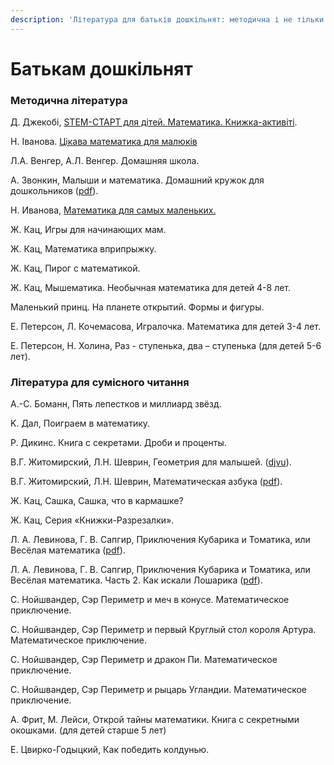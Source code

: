 ```yaml
---
description: 'Література для батьків дошкільнят: методична і не тільки'
---
```


# Батькам дошкільнят

### **Методична література** 

Д. Джекобі, [STEM-СТАРТ для дітей. Математика. Книжка-активіті](https://www.ranok.com.ua/ru/info-stemstart-dlya-ditej-matematika-knizhkaaktiviti-27487.html). 

Н. Іванова. [Цікава математика для малюків](https://www.svitlanasishchuk.com/post/цікава-математика-для-малюків)



Л.А. Венгер, А.Л. Венгер. Домашняя школа.

А. Звонкин, Малыши и математика. Домашний кружок для дошкольников  \([pdf](https://www.mccme.ru/free-books/zvonkine/zvonkine2.pdf)\).

Н. Иванова, [Математика для самых маленьких.](https://vkcyprus.com/math-for-kids) 

Ж. Кац, Игры для начинающих мам.

Ж. Кац, Математика вприпрыжку.

Ж. Кац, Пирог с математикой.

Ж. Кац, Мышематика. Необычная математика для детей 4-8 лет.

Маленький принц. На планете открытий. Формы и фигуры.

Е. Петерсон, Л. Кочемасова, Игралочка. Математика для детей 3-4 лет.

Е. Петерсон, Н. Холина, Раз - ступенька, два – ступенька \(для детей 5-6 лет\).



### **Література для сумісного читання**  

А.-С. Боманн, Пять лепестков и миллиард звёзд.

K. Дал, Поиграем в математику.

Р. Дикинс. Книга с секретами. Дроби и проценты.

В.Г. Житомирский, Л.Н. Шеврин, Геометрия для малышей. \([djvu](https://sheba.spb.ru/s/knigi/zhitomir-geometriya.djvu)\).

В.Г. Житомирский, Л.Н. Шеврин, Математическая азбука \([pdf](https://sheba.spb.ru/za/matemat-azbuka-1980.pdf)\).

Ж. Кац, Сашка, Сашка, что в кармашке? 

Ж. Кац, Серия «Книжки-Разрезалки».

Л. А. Левинова, Г. В. Сапгир, Приключения Кубарика и Томатика, или Весёлая математика \([pdf](http://philipok4.narod.ru/Tuser7/Kubarik1.pdf)\).

Л. А. Левинова, Г. В. Сапгир, Приключения Кубарика и Томатика, или Весёлая математика. Часть 2. Как искали Лошарика \([pdf](http://philipok4.narod.ru/Tuser7/Kubarik2.pdf)\).

С. Нойшвандер, Сэр Периметр и меч в конусе.  Математическое приключение.

С. Нойшвандер, Сэр Периметр и первый Круглый стол короля Артура. Математическое приключение.

С. Нойшвандер, Сэр Периметр и дракон Пи.  Математическое приключение.

С. Нойшвандер, Сэр Периметр и рыцарь Угландии.  Математическое приключение.

А. Фрит, М. Лейси, Открой тайны математики. Книга с секретными окошками. \(для детей старше 5 лет\)

Е. Цвирко-Годыцкий, Как победить колдунью. 





